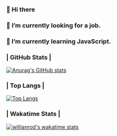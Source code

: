 ### 👋 Hi there 

### 🔭 <b>I’m currently looking for a job.</b>

### 🌱 I’m currently learning JavaScript.

<!--
**pashokmi/pashokmi** is a ✨ _special_ ✨ repository because its `README.md` (this file) appears on your GitHub profile.

Here are some ideas to get you started:

- 🔭 I’m currently working on ...
- 🌱 I’m currently learning ...
- 👯 I’m looking to collaborate on ...
- 🤔 I’m looking for help with ...
- 💬 Ask me about ...
- 📫 How to reach me: ...
- 😄 Pronouns: ...
- ⚡ Fun fact: ...
-->

### | GitHub Stats |

[![Anurag's GitHub stats](https://github-readme-stats.vercel.app/api?username=pashokmi&show_icons=true&theme=tokyonight)](https://github.com/anuraghazra/github-readme-stats)

### | Top Langs |

[![Top Langs](https://github-readme-stats.vercel.app/api/top-langs/?username=pashokmi&layout=compact&theme=tokyonight)](https://github.com/anuraghazra/github-readme-stats)

### | Wakatime Stats |

[![willianrod's wakatime stats](https://github-readme-stats.vercel.app/api/wakatime?username=pashokmi&layout=compact&theme=tokyonight)](https://github.com/anuraghazra/github-readme-stats)
